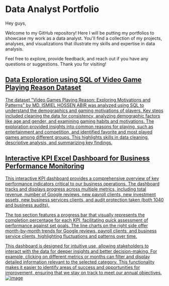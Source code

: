 # Data Analyst Portfolio

Hey guys,

Welcome to my GitHub repository! Here I will be putting my portfolios to showcase my work as a data analyst. You'll find a collection of my projects, analyses, and visualizations that illustrate my skills and expertise in data analysis.

Feel free to explore, provide feedback, and reach out if you have any questions or suggestions. Thank you for visiting!

## <a href="https://github.com/Harrenn/Portfolio/blob/main/Data%20Exploration%20of%20Video%20Game%20Playing%20Reason%20Dataset.ipynb">Data Exploration using SQL of Video Game Playing Reason Dataset

The dataset "Video Games Playing Reason: Exploring Motivations and Patterns" by MD. ISMIEL HOSSEN ABIR was analyzed using SQL to understand the demographics and gaming motivations of players. Key steps included cleaning the data for consistency, analyzing demographic factors like age and gender, and examining gaming habits and motivations. The exploration provided insights into common reasons for playing, such as entertainment and competition, and identified favorite and most played games among different groups. This highlights skills in data cleaning, descriptive analysis, and summarizing key findings.

## <a href="https://github.com/Harrenn/Portfolio/blob/main/Interactive%20KPI%20Dashboard%20for%20Business%20Performance%20Monitoring.xlsx">Interactive KPI Excel Dashboard for Business Performance Monitoring
 
This interactive KPI dashboard provides a comprehensive overview of key performance indicators critical to our business operations. The dashboard tracks and displays progress across multiple metrics, including total revenue, number of Google reviews, new payroll clients, new investment assets, new business services clients, and audit protection taken (both 1040 and business audits).

The top section features a progress bar that visually represents the completion percentage for each KPI, facilitating quick assessment of performance against set goals. The line charts on the right side offer month-by-month trends for Google reviews, payroll clients, and business service clients, highlighting fluctuations and patterns over time.

This dashboard is designed for intuitive use, allowing stakeholders to interact with the data for deeper insights and better decision-making. For example, clicking on different metrics or months can filter and display detailed information relevant to the selected category. This functionality makes it easier to identify areas of success and opportunities for improvement, ensuring that we stay on track to meet our annual objectives.
![image](https://github.com/user-attachments/assets/2e9cfa0f-9f6a-47fb-96f0-aeafc80cfb6e)

